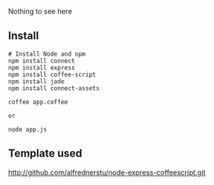 Nothing to see here

## Install

```
# Install Node and npm
npm install connect
npm install express
npm install coffee-script
npm install jade
npm install connect-assets

coffee app.coffee

or

node app.js

```

## Template used
http://github.com/alfrednerstu/node-express-coffeescript.git